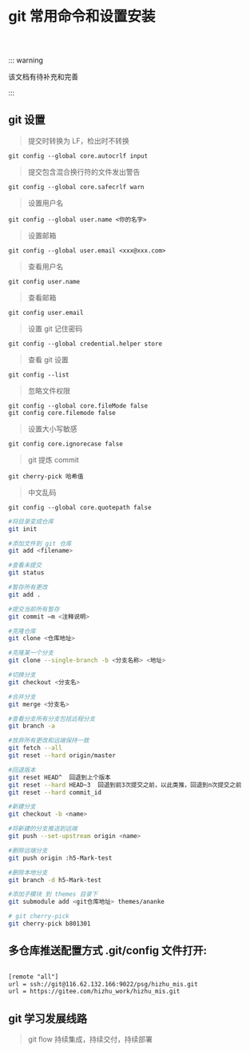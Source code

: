 # git 常用命令和设置安装

```bash




```

::: warning

该文档有待补充和完善

:::

## git 设置

> 提交时转换为 LF，检出时不转换

    git config --global core.autocrlf input

> 提交包含混合换行符的文件发出警告

    git config --global core.safecrlf warn

> 设置用户名

    git config --global user.name <你的名字>

> 设置邮箱

    git config --global user.email <xxx@xxx.com>

> 查看用户名

    git config user.name

> 查看邮箱

    git config user.email

> 设置 git 记住密码

    git config --global credential.helper store

> 查看 git 设置

    git config --list

> 忽略文件权限

    git config --global core.fileMode false
    git config core.filemode false

> 设置大小写敏感

    git config core.ignorecase false

> git 提炼 commit

    git cherry-pick 哈希值

> 中文乱码

    git config --global core.quotepath false

```bash shell
#将目录变成仓库
git init

#添加文件到 git 仓库
git add <filename>

#查看未提交
git status

#暂存所有更改
git add .

#提交当前所有暂存
git commit –m <注释说明>

#克隆仓库
git clone <仓库地址>

#克隆某一个分支
git clone --single-branch -b <分支名称> <地址>

#切换分支
git checkout <分支名>

#合并分支
git merge <分支名>

#查看分支所有分支包括远程分支
git branch -a

#放弃所有更改和远端保持一致
git fetch --all
git reset --hard origin/master

#回退版本
git reset HEAD^  回退到上个版本
git reset --hard HEAD~3  回退到前3次提交之前，以此类推，回退到n次提交之前
git reset --hard commit_id

#新建分支
git checkout -b <name>

#将新建的分支推送到远端
git push --set-upstream origin <name>

#删除远端分支
git push origin :h5-Mark-test

#删除本地分支
git branch -d h5-Mark-test

#添加子模块 到 themes 目录下
git submodule add <git仓库地址> themes/ananke

# git cherry-pick
git cherry-pick b801301


```

## 多仓库推送配置方式 .git/config 文件打开:

```txt

[remote "all"]
url = ssh://git@116.62.132.166:9022/psg/hizhu_mis.git
url = https://gitee.com/hizhu_work/hizhu_mis.git

```

## git 学习发展线路

> git flow
> 持续集成，持续交付，持续部署
